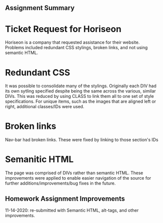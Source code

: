 ## Assignment Summary

# Ticket Request for Horiseon

Horiseon is a company that requested assistance for their website. Problems included redundant CSS stylings, broken links, and not using semantic HTML.

# Redundant CSS

It was possible to consolidate many of the stylings. Originally each DIV had its own sytling specified despite being the same across the various, similar DIVs. This was reduced by using CLASS to link them all to one set of style specifications. For unique items, such as the images that are aligned left or right, additional classes/IDs were used.

# Broken links

Nav-bar had broken links. These were fixed by linking to those section's IDs

# Semanitic HTML

The page was comprised of DIVs rather than semantic HTML. These improvements were applied to enable easier navigation of the source for further additions/improvements/bug fixes in the future.


## Homework Assignment Improvements

11-14-2020: re-submitted with Semantic HTML, alt-tags, and other improvements.